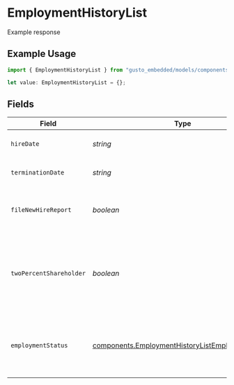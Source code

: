 # EmploymentHistoryList

Example response

## Example Usage

```typescript
import { EmploymentHistoryList } from "gusto_embedded/models/components";

let value: EmploymentHistoryList = {};
```

## Fields

| Field                                                                                                                              | Type                                                                                                                               | Required                                                                                                                           | Description                                                                                                                        |
| ---------------------------------------------------------------------------------------------------------------------------------- | ---------------------------------------------------------------------------------------------------------------------------------- | ---------------------------------------------------------------------------------------------------------------------------------- | ---------------------------------------------------------------------------------------------------------------------------------- |
| `hireDate`                                                                                                                         | *string*                                                                                                                           | :heavy_minus_sign:                                                                                                                 | The employee's start day of work for an employment.                                                                                |
| `terminationDate`                                                                                                                  | *string*                                                                                                                           | :heavy_minus_sign:                                                                                                                 | The employee's last day of work for an employment.                                                                                 |
| `fileNewHireReport`                                                                                                                | *boolean*                                                                                                                          | :heavy_minus_sign:                                                                                                                 | The boolean flag indicating whether Gusto will file a new hire report for the employee.                                            |
| `twoPercentShareholder`                                                                                                            | *boolean*                                                                                                                          | :heavy_minus_sign:                                                                                                                 | Whether the employee is a two percent shareholder of the company. This field only applies to companies with an S-Corp entity type. |
| `employmentStatus`                                                                                                                 | [components.EmploymentHistoryListEmploymentStatus](../../models/components/employmenthistorylistemploymentstatus.md)               | :heavy_minus_sign:                                                                                                                 | The employee's employment status. Supplying an invalid option will set the employment_status to *not_set*.                         |